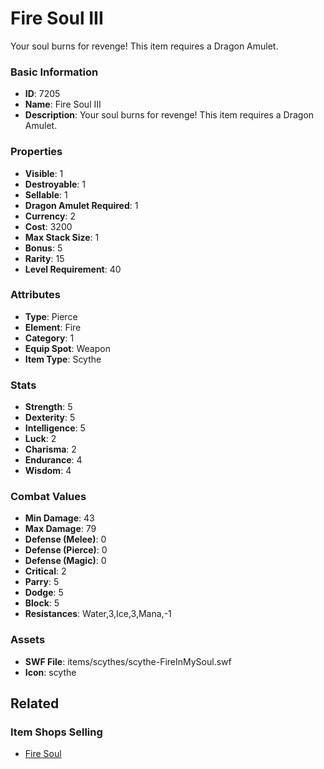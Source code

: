 # Fire Soul III

Your soul burns for revenge! This item requires a Dragon Amulet.

### Basic Information

- **ID**: 7205
- **Name**: Fire Soul III
- **Description**: Your soul burns for revenge! This item requires a Dragon Amulet.

### Properties

- **Visible**: 1
- **Destroyable**: 1
- **Sellable**: 1
- **Dragon Amulet Required**: 1
- **Currency**: 2
- **Cost**: 3200
- **Max Stack Size**: 1
- **Bonus**: 5
- **Rarity**: 15
- **Level Requirement**: 40

### Attributes

- **Type**: Pierce
- **Element**: Fire
- **Category**: 1
- **Equip Spot**: Weapon
- **Item Type**: Scythe

### Stats

- **Strength**: 5
- **Dexterity**: 5
- **Intelligence**: 5
- **Luck**: 2
- **Charisma**: 2
- **Endurance**: 4
- **Wisdom**: 4

### Combat Values

- **Min Damage**: 43
- **Max Damage**: 79
- **Defense (Melee)**: 0
- **Defense (Pierce)**: 0
- **Defense (Magic)**: 0
- **Critical**: 2
- **Parry**: 5
- **Dodge**: 5
- **Block**: 5
- **Resistances**: Water,3,Ice,3,Mana,-1

### Assets

- **SWF File**: items/scythes/scythe-FireInMySoul.swf
- **Icon**: scythe

## Related

### Item Shops Selling

- [Fire Soul](../item-shops/270-fire-soul.md)

